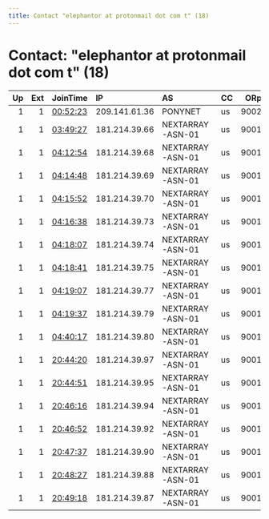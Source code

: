 ```yaml
---
title: Contact "elephantor at protonmail dot com t" (18)
---
```


# Contact: "elephantor at protonmail dot com t" (18)

|   Up |   Ext | JoinTime                                                                                              | IP            | AS               | CC   |   ORp |   Dirp | OS    | Version   | Nickname          |   eFamMembers |
|-----:|------:|:------------------------------------------------------------------------------------------------------|:--------------|:-----------------|:-----|------:|-------:|:------|:----------|:------------------|--------------:|
|    1 |     1 | [00:52:23](https://nusenu.github.io/OrNetStats/w/relay/98D2D6E7CF8E433B208794DE881AD4040B549B41.html) | 209.141.61.36 | PONYNET          | us   |  9002 |      0 | Linux | 0.4.6.10  | ElephantorUsLas2a |             4 |
|    1 |     1 | [03:49:27](https://nusenu.github.io/OrNetStats/w/relay/2077ACF60934EF36CC176867629BC37CB3545D74.html) | 181.214.39.66 | NEXTARRAY-ASN-01 | us   |  9001 |      0 | Linux | 0.4.6.10  | ElephantorUsDal1  |             1 |
|    1 |     1 | [04:12:54](https://nusenu.github.io/OrNetStats/w/relay/7EC419BEB29C34D2C12E1A969F907A75406306E9.html) | 181.214.39.68 | NEXTARRAY-ASN-01 | us   |  9001 |      0 | Linux | 0.4.6.10  | ElephantorUsDal2  |             1 |
|    1 |     1 | [04:14:48](https://nusenu.github.io/OrNetStats/w/relay/B9D1DBE9F4CBFDD3CE24DF39DE207EB288D85B35.html) | 181.214.39.69 | NEXTARRAY-ASN-01 | us   |  9001 |      0 | Linux | 0.4.6.10  | ElephantorUsDal3  |             1 |
|    1 |     1 | [04:15:52](https://nusenu.github.io/OrNetStats/w/relay/1B6D7FC2E1C47A5CE37267BFE1FBF70BDEC691A0.html) | 181.214.39.70 | NEXTARRAY-ASN-01 | us   |  9001 |      0 | Linux | 0.4.6.10  | ElephantorUsDal4  |             1 |
|    1 |     1 | [04:16:38](https://nusenu.github.io/OrNetStats/w/relay/50DBA193F1B40FEA557ACF902C75E98038B3F988.html) | 181.214.39.73 | NEXTARRAY-ASN-01 | us   |  9001 |      0 | Linux | 0.4.6.10  | ElephantorUsDal5  |             1 |
|    1 |     1 | [04:18:07](https://nusenu.github.io/OrNetStats/w/relay/B0BDE74EEAD117D8050368972673DB82B6F564D5.html) | 181.214.39.74 | NEXTARRAY-ASN-01 | us   |  9001 |      0 | Linux | 0.4.6.10  | ElephantorUsDal6  |             1 |
|    1 |     1 | [04:18:41](https://nusenu.github.io/OrNetStats/w/relay/CB6475A097ACF83230A8A93EA1C4B42B7DEDC672.html) | 181.214.39.75 | NEXTARRAY-ASN-01 | us   |  9001 |      0 | Linux | 0.4.6.10  | ElephantorUsDal7  |             1 |
|    1 |     1 | [04:19:07](https://nusenu.github.io/OrNetStats/w/relay/6336463B29E2A7B6A9224A0013BA6095EC8F12DA.html) | 181.214.39.77 | NEXTARRAY-ASN-01 | us   |  9001 |      0 | Linux | 0.4.6.10  | ElephantorUsDal8  |             1 |
|    1 |     1 | [04:19:37](https://nusenu.github.io/OrNetStats/w/relay/8662C377D5AEFB0CBFD3CB0EB26A2E1C1799AA21.html) | 181.214.39.79 | NEXTARRAY-ASN-01 | us   |  9001 |      0 | Linux | 0.4.6.10  | ElephantorUsDal9  |             1 |
|    1 |     1 | [04:40:17](https://nusenu.github.io/OrNetStats/w/relay/1849400D5A13A07BE80223D444FA7C13F2BDE1D4.html) | 181.214.39.80 | NEXTARRAY-ASN-01 | us   |  9001 |      0 | Linux | 0.4.6.10  | ElephantorUsDal10 |             1 |
|    1 |     1 | [20:44:20](https://nusenu.github.io/OrNetStats/w/relay/17EC93025CF09FE1D69B10FB2D860EA935932EEE.html) | 181.214.39.97 | NEXTARRAY-ASN-01 | us   |  9001 |      0 | Linux | 0.4.6.10  | ElephantorUsDal11 |             1 |
|    1 |     1 | [20:44:51](https://nusenu.github.io/OrNetStats/w/relay/36CE38B3354D85FEF789745EFBB4459C57CBD55C.html) | 181.214.39.95 | NEXTARRAY-ASN-01 | us   |  9001 |      0 | Linux | 0.4.6.10  | ElephantorUsDal12 |             1 |
|    1 |     1 | [20:46:16](https://nusenu.github.io/OrNetStats/w/relay/A0FCEDEAE67B323ACFE595CA71AD2129CD321E0B.html) | 181.214.39.94 | NEXTARRAY-ASN-01 | us   |  9001 |      0 | Linux | 0.4.6.10  | ElephantorUsDal13 |             1 |
|    1 |     1 | [20:46:52](https://nusenu.github.io/OrNetStats/w/relay/08C26F22862A26A9A3B2843D90B5F5F50CFDA2E2.html) | 181.214.39.92 | NEXTARRAY-ASN-01 | us   |  9001 |      0 | Linux | 0.4.6.10  | ElephantorUsDal14 |             1 |
|    1 |     1 | [20:47:37](https://nusenu.github.io/OrNetStats/w/relay/2BF5AF5BB6C20F64D885D895D6B3B7418E542568.html) | 181.214.39.90 | NEXTARRAY-ASN-01 | us   |  9001 |      0 | Linux | 0.4.6.10  | ElephantorUsDal15 |             1 |
|    1 |     1 | [20:48:27](https://nusenu.github.io/OrNetStats/w/relay/DDA91A187D9962A343FDC0DCC3C5C99CA3A94C61.html) | 181.214.39.88 | NEXTARRAY-ASN-01 | us   |  9001 |      0 | Linux | 0.4.6.10  | ElephantorUsDal16 |             1 |
|    1 |     1 | [20:49:18](https://nusenu.github.io/OrNetStats/w/relay/C9C88C754153D6E70F77D4894839298367D9730B.html) | 181.214.39.87 | NEXTARRAY-ASN-01 | us   |  9001 |      0 | Linux | 0.4.6.10  | ElephantorUsDal17 |             1 |
